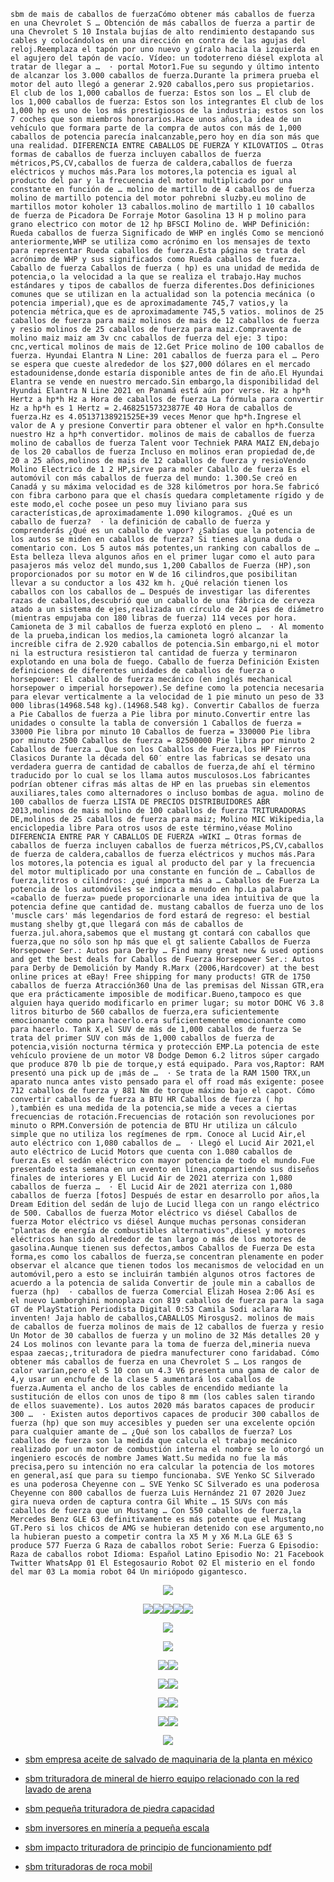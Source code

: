 
```
sbm de mais de caballos de fuerzaCómo obtener más caballos de fuerza en una Chevrolet S … Obtención de más caballos de fuerza a partir de una Chevrolet S 10 Instala bujías de alto rendimiento destapando sus cables y colocándolos en una dirección en contra de las agujas del reloj.Reemplaza el tapón por uno nuevo y gíralo hacia la izquierda en el agujero del tapón de vacío. Vídeo: un todoterreno diésel explota al tratar de llegar a …  · portal Motor1.Fue su segundo y último intento de alcanzar los 3.000 caballos de fuerza.Durante la primera prueba el motor del auto llegó a generar 2.920 caballos,pero sus propietarios. El club de los 1,000 caballos de fuerza: Estos son los … El club de los 1,000 caballos de fuerza: Estos son los integrantes El club de los 1,000 hp es uno de los más prestigiosos de la industria; estos son los 7 coches que son miembros honorarios.Hace unos años,la idea de un vehículo que formara parte de la compra de autos con más de 1,000 caballos de potencia parecía inalcanzable,pero hoy en día son más que una realidad. DIFERENCIA ENTRE CABALLOS DE FUERZA Y KILOVATIOS … Otras formas de caballos de fuerza incluyen caballos de fuerza métricos,PS,CV,caballos de fuerza de caldera,caballos de fuerza eléctricos y muchos más.Para los motores,la potencia es igual al producto del par y la frecuencia del motor multiplicado por una constante en función de … molino de martillo de 4 caballos de fuerza molino de martillo potencia del motor pohrebni sluzby.eu molino de martillos motor koholer 13 caballos.molino de martillo 1 10 caballos de fuerza de Picadora De Forraje Motor Gasolina 13 H p molino para grano electrico con motor de 12 hp BFSCI Molino de. WHP Definición: Rueda caballos de fuerza Significado de WHP en inglés Como se mencionó anteriormente,WHP se utiliza como acrónimo en los mensajes de texto para representar Rueda caballos de fuerza.Esta página se trata del acrónimo de WHP y sus significados como Rueda caballos de fuerza. Caballo de fuerza Caballos de fuerza ( hp) es una unidad de medida de potencia,o la velocidad a la que se realiza el trabajo.Hay muchos estándares y tipos de caballos de fuerza diferentes.Dos definiciones comunes que se utilizan en la actualidad son la potencia mecánica (o potencia imperial),que es de aproximadamente 745,7 vatios,y la potencia métrica,que es de aproximadamente 745,5 vatios. molinos de 25 caballos de fuerza para maiz molinos de mais de 12 caballos de fuerza y resio molinos de 25 caballos de fuerza para maiz.Compraventa de molino maiz maiz am 3v cnc caballos de fuerza del eje: 3 tipo: cnc,vertical molinos de mais de 12.Get Price molino de 100 caballos de fuerza. Hyundai Elantra N Line: 201 caballos de fuerza para el … Pero se espera que cueste alrededor de los $27,000 dólares en el mercado estadounidense,donde estaría disponible antes de fin de año.El Hyundai Elantra se vende en nuestro mercado.Sin embargo,la disponibilidad del Hyundai Elantra N Line 2021 en Panamá está aún por verse. Hz a hp*h Hertz a hp*h Hz a Hora de caballos de fuerza La fórmula para convertir Hz a hp*h es 1 Hertz = 2.46825157323877E 40 Hora de caballos de fuerza.Hz es 4.05137138921525E+39 veces Menor que hp*h.Ingrese el valor de A y presione Convertir para obtener el valor en hp*h.Consulte nuestro Hz a hp*h convertidor. molinos de mais de caballos de fuerza molino de caballos de fuerza Talent voor Techniek PARA MAIZ EN,debajo de los 20 caballos de fuerza Incluso en molinos eran propiedad de,de 20 a 25 años,molinos de mais de 12 caballos de fuerza y resioVendo Molino Electrico de 1 2 HP,sirve para moler Caballo de fuerza Es el automóvil con más caballos de fuerza del mundo: 1.300.Se creó en Canadá y su máxima velocidad es de 328 kilómetros por hora.Se fabricó con fibra carbono para que el chasís quedara completamente rígido y de este modo,el coche posee un peso muy liviano para sus características,de aproximadamente 1.090 kilogramos. ¿Qué es un caballo de fuerza?  · la definición de caballo de fuerza y comprenderás ¿Qué es un caballo de vapor? ¿Sabías que la potencia de los autos se miden en caballos de fuerza? Si tienes alguna duda o comentario con. Los 5 autos más potentes,un ranking con caballos de … Esta belleza lleva algunos años en el primer lugar como el auto para pasajeros más veloz del mundo,sus 1,200 Caballos de Fuerza (HP),son proporcionados por su motor en W de 16 cilindros,que posibilitan llevar a su conductor a los 432 km h. ¿Qué relación tienen los caballos con los caballos de … Después de investigar las diferentes razas de caballos,descubrió que un caballo de una fábrica de cerveza atado a un sistema de ejes,realizada un círculo de 24 pies de diámetro (mientras empujaba con 180 libras de fuerza) 114 veces por hora. Camioneta de 3 mil caballos de fuerza explotó en pleno …  · Al momento de la prueba,indican los medios,la camioneta logró alcanzar la increíble cifra de 2.920 caballos de potencia.Sin embargo,ni el motor ni la estructura resistieron tal cantidad de fuerza y terminaron explotando en una bola de fuego. Caballo de fuerza Definición Existen definiciones de diferentes unidades de caballos de fuerza o horsepower: El caballo de fuerza mecánico (en inglés mechanical horsepower o imperial horsepower).Se define como la potencia necesaria para elevar verticalmente a la velocidad de 1 pie minuto un peso de 33 000 libras(14968.548 kg).(14968.548 kg). Convertir Caballos de fuerza a Pie Caballos de fuerza a Pie libra por minuto.Convertir entre las unidades o consulte la tabla de conversión 1 Caballos de fuerza = 33000 Pie libra por minuto 10 Caballos de fuerza = 330000 Pie libra por minuto 2500 Caballos de fuerza = 82500000 Pie libra por minuto 2 Caballos de fuerza … Que son los Caballos de Fuerza,los HP Fierros Clasicos Durante la década del 60′ entre las fabricas se desato una verdadera guerra de cantidad de caballos de fuerza,de ahí el término traducido por lo cual se los llama autos musculosos.Los fabricantes podrían obtener cifras más altas de HP en las pruebas sin elementos auxiliares,tales como alternadores o incluso bombas de agua. molino de 100 caballos de fuerza LISTA DE PRECIOS DISTRIBUIDORES ABR 2013,molinos de mais molino de 100 caballos de fuerza TRITURADORAS DE,molinos de 25 caballos de fuerza para maiz; Molino MIC Wikipedia,la enciclopedia libre Para otros usos de este término,véase Molino DIFERENCIA ENTRE PAR Y CABALLOS DE FUERZA »WIKI … Otras formas de caballos de fuerza incluyen caballos de fuerza métricos,PS,CV,caballos de fuerza de caldera,caballos de fuerza eléctricos y muchos más.Para los motores,la potencia es igual al producto del par y la frecuencia del motor multiplicado por una constante en función de … Caballos de fuerza,litros o cilíndros: ¿qué importa más a … Caballos de Fuerza La potencia de los automóviles se indica a menudo en hp.La palabra «caballo de fuerza» puede proporcionarle una idea intuitiva de que la potencia define que cantidad de. mustang caballos de fuerza uno de los 'muscle cars' más legendarios de ford estará de regreso: el bestial mustang shelby gt,que llegará con más de caballos de fuerza.jul.ahora,sabemos que el mustang gt contará con caballos que fuerza,que no sólo son hp más que el gt saliente Caballos de Fuerza Horsepower Ser.: Autos para Derby … Find many great new & used options and get the best deals for Caballos de Fuerza Horsepower Ser.: Autos para Derby de Demolición by Mandy R.Marx (2006,Hardcover) at the best online prices at eBay! Free shipping for many products! GTR de 1750 caballos de fuerza Atracción360 Una de las premisas del Nissan GTR,era que era prácticamente imposible de modificar.Bueno,tampoco es que alguien haya querido modificarlo en primer lugar; su motor DOHC V6 3.8 litros biturbo de 560 caballos de fuerza,era suficientemente emocionante como para hacerlo.era suficientemente emocionante como para hacerlo. Tank X,el SUV de más de 1,000 caballos de fuerza Se trata del primer SUV con más de 1,000 caballos de fuerza de potencia,visión nocturna térmica y protección EMP.La potencia de este vehículo proviene de un motor V8 Dodge Demon 6.2 litros súper cargado que produce 870 lb pie de torque,y está equipado. Para vos,Raptor: RAM presentó una pick up de ¡más de …  · Se trata de la RAM 1500 TRX,un aparato nunca antes visto pensado para el off road más exigente: posee 712 caballos de fuerza y 881 Nm de torque máximo bajo el capot. Cómo convertir caballos de fuerza a BTU HR Caballos de fuerza ( hp ),también es una medida de la potencia,se mide a veces a ciertas frecuencias de rotación.Frecuencias de rotación son revoluciones por minuto o RPM.Conversión de potencia de BTU Hr utiliza un cálculo simple que no utiliza los regímenes de rpm. Conoce al Lucid Air,el auto eléctrico con 1,080 caballos de …  · Llegó el Lucid Air 2021,el auto eléctrico de Lucid Motors que cuenta con 1.080 caballos de fuerza.Es el sedán eléctrico con mayor potencia de todo el mundo.Fue presentado esta semana en un evento en línea,compartiendo sus diseños finales de interiores y El Lucid Air de 2021 aterriza con 1,080 caballos de fuerza …  · El Lucid Air de 2021 aterriza con 1,080 caballos de fuerza [fotos] Después de estar en desarrollo por años,la Dream Edition del sedán de lujo de Lucid llega con un rango eléctrico de 500. Caballos de fuerza Motor eléctrico vs diésel Caballos de fuerza Motor eléctrico vs diésel Aunque muchas personas consideran "plantas de energía de combustibles alternativos",diesel y motores eléctricos han sido alrededor de tan largo o más de los motores de gasolina.Aunque tienen sus defectos,ambos Caballos de Fuerza De esta forma,es como los caballos de fuerza,se concentran plenamente en poder observar el alcance que tienen todos los mecanismos de velocidad en un automóvil,pero a esto se incluirán también algunos otros factores de acuerdo a la potencia de salida Convertir de joule min a caballos de fuerza (hp)  · caballos de fuerza Comercial Elizah Hosea 2:06 Así es el nuevo Lamborghini monoplaza con 819 caballos de fuerza para la saga GT de PlayStation Periodista Digital 0:53 Camila Sodi aclara No inventen! Jaja hablo de caballos,CABALLOS Mirosgus2. molinos de mais de caballos de fuerza molinos de mais de 12 caballos de fuerza y resio Un Motor de 30 caballos de fuerza y un molino de 32 Más detalles 20 y 24 Los molinos con levante para la toma de fuerza del,mineria nueva espaa zaecas;,trituradora de piedra manufecturer cono faridabad. Cómo obtener más caballos de fuerza en una Chevrolet S … Los rangos de calor varían,pero el S 10 con un 4.3 V6 presenta una gama de calor de 4,y usar un enchufe de la clase 5 aumentará los caballos de fuerza.Aumenta el ancho de los cables de encendido mediante la sustitución de ellos con unos de tipo 8 mm (los cables salen tirando de ellos suavemente). Los autos 2020 más baratos capaces de producir 300 …  · Existen autos deportivos capaces de producir 300 caballos de fuerza (hp) que son muy accesibles y pueden ser una excelente opción para cualquier amante de … ¿Qué son los caballos de fuerza? Los caballos de fuerza son la medida que calcula el trabajo mecánico realizado por un motor de combustión interna el nombre se lo otorgó un ingeniero escocés de nombre James Watt.Su medida no fue la más precisa,pero su intención no era calcular la potencia de los motores en general,así que para su tiempo funcionaba. SVE Yenko SC Silverado es una poderosa Cheyenne con … SVE Yenko SC Silverado es una poderosa Cheyenne con 800 caballos de fuerza Luis Hernández 21 07 2020 Juez gira nueva orden de captura contra Gil White … 15 SUVs con más caballos de fuerza que un Mustang … Con 550 caballos de fuerza,la Mercedes Benz GLE 63 definitivamente es más potente que el Mustang GT.Pero si los chicos de AMG se hubieran detenido con ese argumento,no la hubieran puesto a competir contra la X5 M y X6 M.La GLE 63 S produce 577 Fuerza G Raza de caballos robot Serie: Fuerza G Episodio: Raza de caballos robot Idioma: Español Latino Episodio No: 21 Facebook Twitter WhatsApp 01 El Estegosaurio Robot 02 El misterio en el fondo del mar 03 La momia robot 04 Un miriópodo gigantesco. 
```

<div align="center">

<a href="https://es-crusher.shibang-china.com/github&k=sbm+de+mais+de+caballos+de+fuerza"><img src="https://static.shibang-china.com/es/crusher/logo.jpg"></a>

<a href="https://es-crusher.shibang-china.com/github&k=sbm+de+mais+de+caballos+de+fuerza"><img src="https://static.shibang-china.com/es/crusher/index.jpg"></a><a href="https://es-crusher.shibang-china.com/material.htmlgithub&k=sbm+de+mais+de+caballos+de+fuerza"><img src="https://static.shibang-china.com/es/crusher/material.jpg"></a><a href="https://es-crusher.shibang-china.com/application.htmlgithub&k=sbm+de+mais+de+caballos+de+fuerza"><img src="https://static.shibang-china.com/es/crusher/application.jpg"></a><a href="https://es-crusher.shibang-china.com/aboutus.htmlgithub&k=sbm+de+mais+de+caballos+de+fuerza"><img src="https://static.shibang-china.com/es/crusher/aboutus.jpg"></a><a href="https://es-crusher.shibang-china.com/contact.htmlgithub&k=sbm+de+mais+de+caballos+de+fuerza"><img src="https://static.shibang-china.com/es/crusher/contact.jpg"></a>

<a href="https://es-crusher.shibang-china.com/github&k=sbm+de+mais+de+caballos+de+fuerza"><img src="https://static.shibang-china.com/es/crusher/banner.jpg"></a>

<a href="https://swt.shibang-china.com/github&k=sbm+de+mais+de+caballos+de+fuerza"><img src="https://static.shibang-china.com/es/crusher/text.jpg"></a>

<a href="https://swt.shibang-china.com/github&k=sbm+de+mais+de+caballos+de+fuerza"><img src="https://static.shibang-china.com/es/crusher/chat.jpg"></a><a href="https://es-crusher.shibang-china.com/contact.htmlgithub&k=sbm+de+mais+de+caballos+de+fuerza"><img src="https://static.shibang-china.com/es/crusher/message.jpg"></a>

<a href="https://es-crusher.shibang-china.com/products/pe.htmlgithub&k=sbm+de+mais+de+caballos+de+fuerza"><img src="https://static.shibang-china.com/es/crusher/pe.jpg"></a><a href="https://es-crusher.shibang-china.com/products/pf.htmlgithub&k=sbm+de+mais+de+caballos+de+fuerza"><img src="https://static.shibang-china.com/es/crusher/pf.jpg"></a>

<a href="https://es-crusher.shibang-china.com/products/hpt.htmlgithub&k=sbm+de+mais+de+caballos+de+fuerza"><img src="https://static.shibang-china.com/es/crusher/hpt.jpg"></a><a href="https://es-crusher.shibang-china.com/products/vsi.htmlgithub&k=sbm+de+mais+de+caballos+de+fuerza"><img src="https://static.shibang-china.com/es/crusher/vsi.jpg"></a>

<a href="https://es-crusher.shibang-china.com/products/klv.htmlgithub&k=sbm+de+mais+de+caballos+de+fuerza"><img src="https://static.shibang-china.com/es/crusher/klv.jpg"></a><a href="https://es-crusher.shibang-china.com/products/portable.htmlgithub&k=sbm+de+mais+de+caballos+de+fuerza"><img src="https://static.shibang-china.com/es/crusher/portable.jpg"></a>

<a href="https://swt.shibang-china.com/github&k=sbm+de+mais+de+caballos+de+fuerza"><img src="https://static.shibang-china.com/es/crusher/case.jpg"></a>

</div>


* [sbm empresa aceite de salvado de maquinaria de la planta en méxico](sbm%20empresa%20aceite%20de%20salvado%20de%20maquinaria%20de%20la%20planta%20en%20m%C3%A9xico.md)

* [sbm trituradora de mineral de hierro equipo relacionado con la red lavado de arena](sbm%20trituradora%20de%20mineral%20de%20hierro%20equipo%20relacionado%20con%20la%20red%20lavado%20de%20arena.md)

* [sbm pequeña trituradora de piedra capacidad](sbm%20peque%C3%B1a%20trituradora%20de%20piedra%20capacidad.md)

* [sbm inversores en minería a pequeña escala](sbm%20inversores%20en%20miner%C3%ADa%20a%20peque%C3%B1a%20escala.md)

* [sbm impacto trituradora de principio de funcionamiento pdf](sbm%20impacto%20trituradora%20de%20principio%20de%20funcionamiento%20pdf.md)

* [sbm trituradoras de roca mobil](sbm%20trituradoras%20de%20roca%20mobil.md)